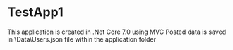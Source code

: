 # TestApp1
This application is created in .Net Core 7.0 using MVC 
Posted data is saved in \Data\Users.json file within the application folder
